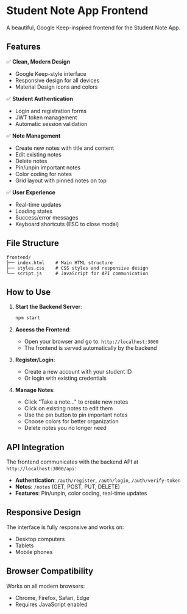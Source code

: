 # Student Note App Frontend

A beautiful, Google Keep-inspired frontend for the Student Note App.

## Features

✅ **Clean, Modern Design**
- Google Keep-style interface
- Responsive design for all devices
- Material Design icons and colors

✅ **Student Authentication**
- Login and registration forms
- JWT token management
- Automatic session validation

✅ **Note Management**
- Create new notes with title and content
- Edit existing notes
- Delete notes
- Pin/unpin important notes
- Color coding for notes
- Grid layout with pinned notes on top

✅ **User Experience**
- Real-time updates
- Loading states
- Success/error messages
- Keyboard shortcuts (ESC to close modal)

## File Structure

```
frontend/
├── index.html    # Main HTML structure
├── styles.css    # CSS styles and responsive design
└── script.js     # JavaScript for API communication
```

## How to Use

1. **Start the Backend Server**:
   ```bash
   npm start
   ```

2. **Access the Frontend**:
   - Open your browser and go to: `http://localhost:3000`
   - The frontend is served automatically by the backend

3. **Register/Login**:
   - Create a new account with your student ID
   - Or login with existing credentials

4. **Manage Notes**:
   - Click "Take a note..." to create new notes
   - Click on existing notes to edit them
   - Use the pin button to pin important notes
   - Choose colors for better organization
   - Delete notes you no longer need

## API Integration

The frontend communicates with the backend API at `http://localhost:3000/api`:

- **Authentication**: `/auth/register`, `/auth/login`, `/auth/verify-token`
- **Notes**: `/notes` (GET, POST, PUT, DELETE)
- **Features**: Pin/unpin, color coding, real-time updates

## Responsive Design

The interface is fully responsive and works on:
- Desktop computers
- Tablets
- Mobile phones

## Browser Compatibility

Works on all modern browsers:
- Chrome, Firefox, Safari, Edge
- Requires JavaScript enabled